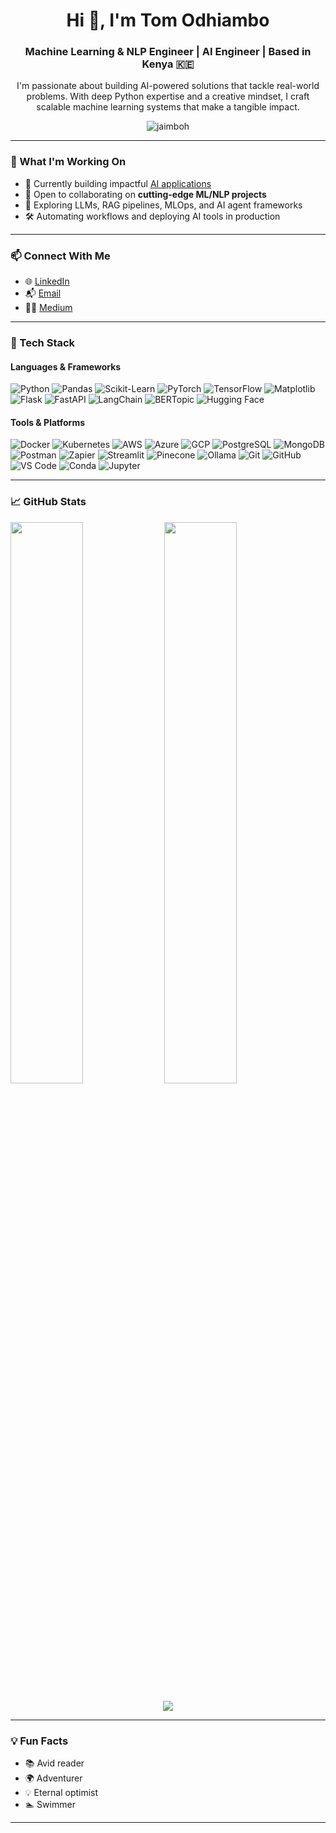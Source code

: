 <h1 align="center">Hi 👋, I'm Tom Odhiambo</h1>
<h3 align="center">Machine Learning & NLP Engineer | AI Engineer | Based in Kenya 🇰🇪</h3>

<p align="center">
  I'm passionate about building AI-powered solutions that tackle real-world problems. 
  With deep Python expertise and a creative mindset, I craft scalable machine learning systems that make a tangible impact.
</p>

<p align="center">
  <img src="https://komarev.com/ghpvc/?username=jaimboh&label=Profile%20views&color=0e75b6&style=flat" alt="jaimboh" />
</p>

---

### 🚀 What I'm Working On

- 🔭 Currently building impactful [AI applications](https://github.com/Jaimboh?tab=repositories)
- 👯 Open to collaborating on **cutting-edge ML/NLP projects**
- 🧠 Exploring LLMs, RAG pipelines, MLOps, and AI agent frameworks
- 🛠️ Automating workflows and deploying AI tools in production

---

### 📫 Connect With Me

- 🌐 [LinkedIn](https://www.linkedin.com/in/tom-odhiambo-4b89b11a1/)
- 📬 [Email](mailto:odhitom09@gmail.com)
- ✍🏾 [Medium](https://medium.com/@odhitom09)

---

### 🧰 Tech Stack

#### Languages & Frameworks
![Python](https://img.shields.io/badge/-Python-3776AB?logo=python&logoColor=white&style=flat-square)
![Pandas](https://img.shields.io/badge/-Pandas-150458?logo=pandas&logoColor=white&style=flat-square)
![Scikit-Learn](https://img.shields.io/badge/-Scikit--Learn-F7931E?logo=scikit-learn&logoColor=white&style=flat-square)
![PyTorch](https://img.shields.io/badge/-PyTorch-EE4C2C?logo=pytorch&logoColor=white&style=flat-square)
![TensorFlow](https://img.shields.io/badge/-TensorFlow-FF6F00?logo=tensorflow&logoColor=white&style=flat-square)
![Matplotlib](https://img.shields.io/badge/-Matplotlib-11557C?logo=matplotlib&logoColor=white&style=flat-square)
![Flask](https://img.shields.io/badge/-Flask-000000?logo=flask&logoColor=white&style=flat-square)
![FastAPI](https://img.shields.io/badge/-FastAPI-009688?logo=fastapi&logoColor=white&style=flat-square)
![LangChain](https://img.shields.io/badge/-LangChain-000000?logo=langchain&logoColor=white&style=flat-square)
![BERTopic](https://img.shields.io/badge/-BERTopic-lightgrey?style=flat-square)
![Hugging Face](https://img.shields.io/badge/-Hugging%20Face-FF9900?logo=huggingface&logoColor=white&style=flat-square)

#### Tools & Platforms
![Docker](https://img.shields.io/badge/-Docker-2496ED?logo=docker&logoColor=white&style=flat-square)
![Kubernetes](https://img.shields.io/badge/-Kubernetes-326CE5?logo=kubernetes&logoColor=white&style=flat-square)
![AWS](https://img.shields.io/badge/-AWS-232F3E?logo=amazon-aws&logoColor=white&style=flat-square)
![Azure](https://img.shields.io/badge/-Azure-0078D4?logo=microsoft-azure&logoColor=white&style=flat-square)
![GCP](https://img.shields.io/badge/-GCP-4285F4?logo=google-cloud&logoColor=white&style=flat-square)
![PostgreSQL](https://img.shields.io/badge/-PostgreSQL-336791?logo=postgresql&logoColor=white&style=flat-square)
![MongoDB](https://img.shields.io/badge/-MongoDB-47A248?logo=mongodb&logoColor=white&style=flat-square)
![Postman](https://img.shields.io/badge/-Postman-FF6C37?logo=postman&logoColor=white&style=flat-square)
![Zapier](https://img.shields.io/badge/-Zapier-FF4A00?logo=zapier&logoColor=white&style=flat-square)
![Streamlit](https://img.shields.io/badge/-Streamlit-FF4B4B?logo=streamlit&logoColor=white&style=flat-square)
![Pinecone](https://img.shields.io/badge/-Pinecone-000000?logo=pinecone&logoColor=white&style=flat-square)
![Ollama](https://img.shields.io/badge/-Ollama-000000?style=flat-square)
![Git](https://img.shields.io/badge/-Git-F05032?logo=git&logoColor=white&style=flat-square)
![GitHub](https://img.shields.io/badge/-GitHub-181717?logo=github&logoColor=white&style=flat-square)
![VS Code](https://img.shields.io/badge/-VS%20Code-007ACC?logo=visualstudiocode&logoColor=white&style=flat-square)
![Conda](https://img.shields.io/badge/-Conda-44A833?logo=anaconda&logoColor=white&style=flat-square)
![Jupyter](https://img.shields.io/badge/-Jupyter-F37626?logo=jupyter&logoColor=white&style=flat-square)

---

### 📈 GitHub Stats

<p align="left">
  <img width="48%" src="https://github-readme-stats.vercel.app/api?username=jaimboh&show_icons=true&theme=default" />
  <img width="48%" src="https://github-readme-stats.vercel.app/api/top-langs?username=jaimboh&layout=compact" />
</p>

<p align="center">
  <img src="https://github-readme-streak-stats.herokuapp.com/?user=jaimboh&theme=default" />
</p>

---

### 💡 Fun Facts

- 📚 Avid reader  
- 🌍 Adventurer  
- 💡 Eternal optimist  
- 🏊 Swimmer  

---




